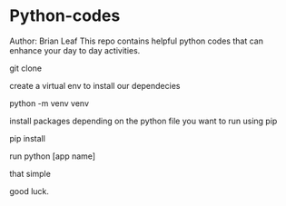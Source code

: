 # Python-codes
Author: Brian Leaf
 This repo contains helpful python codes that can enhance your day to day activities.
 
 
 git clone
 
 create a virtual env to install our dependecies
 
python -m venv venv

install packages depending on the python file you want to run using pip

pip install

run python [app name]

that simple

good luck.
